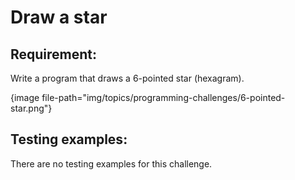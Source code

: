 # Draw a star

## Requirement:

Write a program that draws a 6-pointed star (hexagram).

{image file-path="img/topics/programming-challenges/6-pointed-star.png"}

## Testing examples:

There are no testing examples for this challenge.
